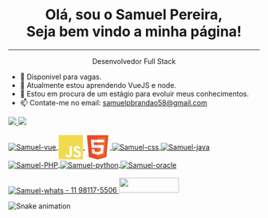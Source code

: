 <div align="center"> <h1> 
  Olá, sou o Samuel Pereira, <br> Seja bem vindo a minha página!</h1>
</div>
<hr>
<p align="center"> Desenvolvedor Full Stack </p>


- 🔭 Disponivel para vagas.
- 🌱 Atualmente estou aprendendo VueJS e node.
- 🤔 Estou em procura de um estágio para evoluir meus conhecimentos.
- 📫 Contate-me no email: samuelpbrandao58@gmail.com

<div align="left">
  <a href="https://github.com/SamuelPereiraBrandao">
  <img height="150em"  src="https://github-readme-stats.vercel.app/api?username=SamuelPereiraBrandao&show_icons=true&theme=dark&include_all_commits=true&count_private=true"/>
  <img height="150em"  src="https://github-readme-stats.vercel.app/api/top-langs/?username=SamuelPereiraBrandao&layout=compact&langs_count=7&theme=dark"/>
    
    
    
    
</div>

  <div style="display: inline_block"><br>
  <img align="center" alt="Samuel-vue" height="50" width="50" src="https://cdn.jsdelivr.net/gh/devicons/devicon/icons/vuejs/vuejs-original.svg">
  <img align="center" alt="Samuel-Js" height="50" width="50" src="https://raw.githubusercontent.com/devicons/devicon/master/icons/javascript/javascript-plain.svg"> 
  <img align="center" alt="Samuel-HTML" height="50" width="50" src="https://raw.githubusercontent.com/devicons/devicon/master/icons/html5/html5-original.svg">
  <img align="center" alt="Samuel-css" height="50" width="50" src="https://cdn.jsdelivr.net/gh/devicons/devicon/icons/css3/css3-original.svg">
  <img align="center" alt="Samuel-java" height="50" width="50" src="https://cdn.jsdelivr.net/gh/devicons/devicon/icons/java/java-original.svg">
  <img align="center" alt="Samuel-PHP" height="50" width="50" src="https://cdn.jsdelivr.net/gh/devicons/devicon/icons/php/php-plain.svg">
  <img align="center" alt="Samuel-python" height="50" width="50" src="https://cdn.jsdelivr.net/gh/devicons/devicon/icons/python/python-original.svg">
  <img align="center" alt="Samuel-oracle" height="50" width="50" src="https://cdn.jsdelivr.net/gh/devicons/devicon/icons/oracle/oracle-original.svg">

</div>
  
  <br>
  
  
  
  <div>
    <img align="center" alt="Samuel-whats" height="30" width="120" src="https://img.shields.io/badge/WhatsApp-25D366?style=for-the-badge&logo=whatsapp&logoColor=white"> - 11 98117-5506
      <a href="https://www.linkedin.com/in/samuel-pereira-brand%C3%A3o/" target="_blank"><img height="30" width="120" src="https://img.shields.io/badge/-LinkedIn-%230077B5?style=for-the-badge&logo=linkedin&logoColor=white" target="_blank"></a> 

  </div>
  

 
  ![Snake animation](https://github.com/SamuelPereiraBrandao/SamuelPereiraBrandao/blob/output/github-contribution-grid-snake.svg)
 
</div>
